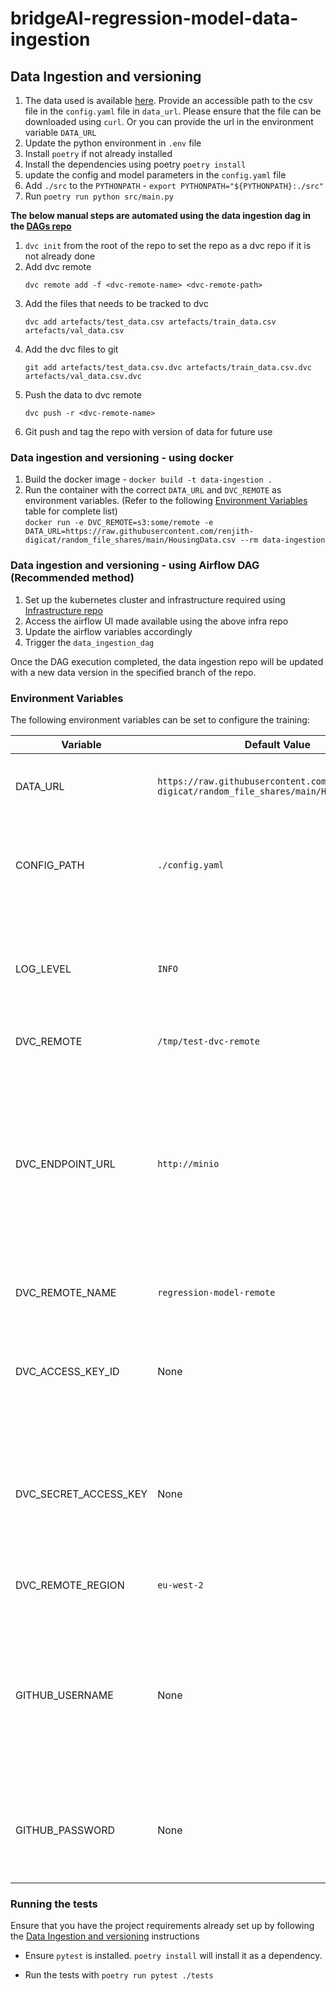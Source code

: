 # bridgeAI-regression-model-data-ingestion

## Data Ingestion and versioning

1. The data used is available [here](https://www.kaggle.com/datasets/yasserh/housing-prices-dataset).
Provide an accessible path to the csv file in the `config.yaml` file in `data_url`. Please ensure that the file can be downloaded using `curl`. 
Or you can provide the url in the environment variable `DATA_URL`
2. Update the python environment in `.env` file
3. Install `poetry` if not already installed
4. Install the dependencies using poetry `poetry install`
5. update the config and model parameters in the `config.yaml` file
6. Add `./src` to the `PYTHONPATH` - `export PYTHONPATH="${PYTHONPATH}:./src"`
7. Run `poetry run python src/main.py`

**The below manual steps are automated using the data ingestion dag in the [DAGs repo](https://github.com/digicatapult/bridgeAI-airflow-DAGs)**


1. `dvc init` from the root of the repo to set the repo as a dvc repo if it is not already done
2. Add dvc remote
   ```shell
   dvc remote add -f <dvc-remote-name> <dvc-remote-path>
   ```
3. Add the files that needs to be tracked to dvc 
   ```shell
   dvc add artefacts/test_data.csv artefacts/train_data.csv artefacts/val_data.csv
   ```
4. Add the dvc files to git
   ```shell
   git add artefacts/test_data.csv.dvc artefacts/train_data.csv.dvc artefacts/val_data.csv.dvc
   ```
5. Push the data to dvc remote
   ```shell
   dvc push -r <dvc-remote-name>
   ```
6. Git push and tag the repo with version of data for future use 


### Data ingestion and versioning - using docker
1. Build the docker image - `docker build -t data-ingestion .`
2. Run the container with the correct `DATA_URL` and `DVC_REMOTE` as environment variables.
   (Refer to the following [Environment Variables](#environment-variables) table for complete list)\
   `docker run -e DVC_REMOTE=s3:some/remote -e DATA_URL=https://raw.githubusercontent.com/renjith-digicat/random_file_shares/main/HousingData.csv --rm data-ingestion`

### Data ingestion and versioning - using Airflow DAG (Recommended method)
1. Set up the kubernetes cluster and infrastructure required using [Infrastructure repo](https://github.com/digicatapult/bridgeAI-gitops-infra)
2. Access the airflow UI made available using the above infra repo
3. Update the airflow variables accordingly
4. Trigger the `data_ingestion_dag`

Once the DAG execution completed, the data ingestion repo will be updated with a new data version in the specified branch of the repo.

### Environment Variables

The following environment variables can be set to configure the training:

| Variable              | Default Value                                                                                | Description                                                                                                                                                            |
|-----------------------|----------------------------------------------------------------------------------------------|------------------------------------------------------------------------------------------------------------------------------------------------------------------------|
| DATA_URL              | `https://raw.githubusercontent.com/renjith-digicat/random_file_shares/main/HousingData.csv ` | Url to the raw data CSV data used for training                                                                                                                         |
| CONFIG_PATH           | `./config.yaml`                                                                              | File path to the data cleansing, versioning and other configuration file                                                                                               |
| LOG_LEVEL             | `INFO`                                                                                       | The logging level for the application. Valid values are `DEBUG`, `INFO`, `WARNING`, `ERROR`, and `CRITICAL`.                                                           |
| DVC_REMOTE            | `/tmp/test-dvc-remote`                                                                       | A DVC remote path                                                                                                                                                      |
| DVC_ENDPOINT_URL      | `http://minio`                                                                               | The URL endpoint for the DVC storage backend. This is typically the URL of an S3-compatible service, such as MinIO, used to store and manage datasets and model files. |
| DVC_REMOTE_NAME       | `regression-model-remote`                                                                    | The name for the dvc remote                                                                                                                                            |
| DVC_ACCESS_KEY_ID     | None                                                                                         | The access key id for dvc remote endpoint url (default value is embedded in the infra repo)                                                                            |
| DVC_SECRET_ACCESS_KEY | None                                                                                         | The secret access key for dvc remote endpoint url (default value is embedded in the infra repo)                                                                        |
| DVC_REMOTE_REGION     | `eu-west-2`                                                                                  | The dvc remote s3 bucket region                                                                                                                                        |
| GITHUB_USERNAME       | None                                                                                         | Github username using which new data version files will be pushed to github (default value is embedded in the infra repo)                                              |
| GITHUB_PASSWORD       | None                                                                                         | Github token for the above username (default value is embedded in the infra repo)                                                                                      |



### Running the tests

Ensure that you have the project requirements already set up by following the [Data Ingestion and versioning](#data-ingestion-and-versioning) instructions
- Ensure `pytest` is installed. `poetry install` will install it as a dependency.

[//]: # (- - For integration tests, set up the dependencies &#40;MLFlow&#41; by running, `docker-compose up -d`)
- Run the tests with `poetry run pytest ./tests`